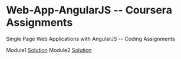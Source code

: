 # Web-App-AngularJS -- Coursera Assignments

Single Page Web Applications with AngularJS -- Coding Assignments

Module1 <a href="https://anand4u.github.io/Web-App-AngularJS/module1_soln/">Solution</a>
Module2 <a href="https://anand4u.github.io/Web-App-AngularJS/module1_soln/">Solution</a>